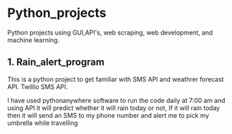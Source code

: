 # Python_projects
Python projects using GUI,API's, web scraping, web development, and machine learning.
## 1. Rain_alert_program
This is a python project to get familiar with SMS API and weathrer forecast API. Twillio SMS API.

I have used pythonanywhere software to run the code daily at 7:00 am and using API it will predict whether it will rain today or not, If it will rain today then it will send an SMS to my phone number and alert me to pick my umbrella while travelling
